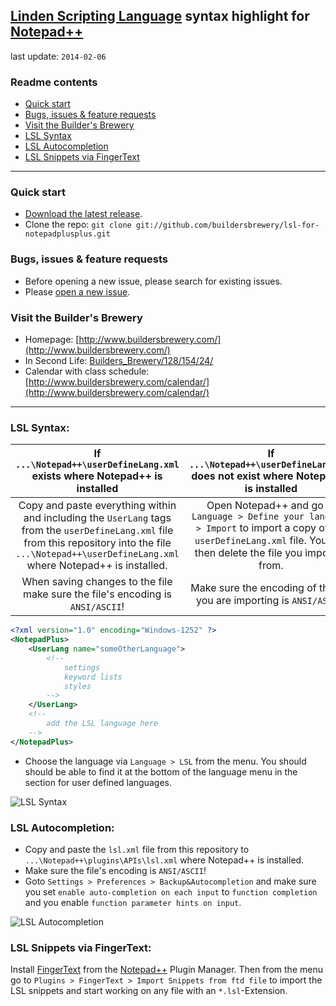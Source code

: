 ## [Linden Scripting Language](http://wiki.secondlife.com/wiki/LSL_Portal) syntax highlight for [Notepad++](http://notepad-plus-plus.org/)

last update: `2014-02-06`

### Readme contents

* [Quick start](#quick-start)
* [Bugs, issues & feature requests](#bugs-issues--feature-requests)
* [Visit the Builder's Brewery](#visit-the-builders-brewery)
* [LSL Syntax](#lsl-syntax)
* [LSL Autocompletion](#lsl-autocompletion)
* [LSL Snippets via FingerText](#lsl-snippets-via-fingertext)

___

### Quick start

* [Download the latest release](https://github.com/buildersbrewery/lsl-for-notepadplusplus/archive/master.zip).
* Clone the repo: `git clone git://github.com/buildersbrewery/lsl-for-notepadplusplus.git`

### Bugs, issues & feature requests

* Before opening a new issue, please search for existing issues.
* Please [open a new issue](https://github.com/buildersbrewery/lsl-for-notepadplusplus/issues/).

### Visit the Builder's Brewery

* Homepage: [http://www.buildersbrewery.com/](http://www.buildersbrewery.com/)
* In Second Life: [Builders_Brewery/128/154/24/](http://maps.secondlife.com/secondlife/Builders%20Brewery/128/154/24/)
* Calendar with class schedule: [http://www.buildersbrewery.com/calendar/](http://www.buildersbrewery.com/calendar/)

___

### LSL Syntax:

| If `...\Notepad++\userDefineLang.xml` exists where Notepad++ is installed | If `...\Notepad++\userDefineLang.xml` does not exist where Notepad++ is installed |
|:---:|:---:|
| Copy and paste everything within and including the `UserLang` tags from the `userDefineLang.xml` file from this repository into the file `...\Notepad++\userDefineLang.xml` where Notepad++ is installed. | Open Notepad++ and go to `Language > Define your language > Import` to import a copy of the `userDefineLang.xml` file. You can then delete the file you imported from. |
| When saving changes to the file make sure the file's encoding is `ANSI/ASCII`! | Make sure the encoding of the file you are importing is `ANSI/ASCII`! |

```xml
<?xml version="1.0" encoding="Windows-1252" ?>
<NotepadPlus>
    <UserLang name="someOtherLanguage">
        <!--
            settings
            keyword lists
            styles
        -->
    </UserLang>
    <!--
        add the LSL language here
    -->
</NotepadPlus>
```

* Choose the language via `Language > LSL` from the menu. You should should be able to find it at the bottom of the language menu in the section for user defined languages.

![LSL Syntax](https://raw.github.com/buildersbrewery/lsl-for-notepadplusplus/master/static/screenshot_lsl_notepadplusplus.png)

### LSL Autocompletion:

* Copy and paste the `lsl.xml` file from this repository to `...\Notepad++\plugins\APIs\lsl.xml` where Notepad++ is installed.
* Make sure the file's encoding is `ANSI/ASCII`!
* Goto `Settings > Preferences > Backup&Autocompletion` and make sure you set `enable auto-completion on each input` to `function completion` and you enable `function parameter hints on input`.

![LSL Autocompletion](https://raw.github.com/buildersbrewery/lsl-for-notepadplusplus/master/static/screencast_lsl_notepadplusplus.gif)

### LSL Snippets via FingerText:

Install [FingerText](https://github.com/erinata/FingerText) from the [Notepad++](http://notepad-plus-plus.org/) Plugin Manager. Then from the menu go to `Plugins > FingerText > Import Snippets from ftd file` to import the LSL snippets and start working on any file with an `*.lsl`-Extension.
